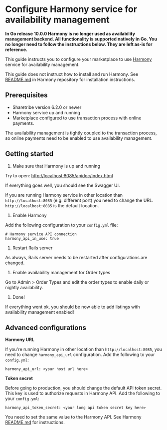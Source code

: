 # Configure Harmony service for availability management

**In Go release 10.0.0 Harmony is no longer used as availability management
backend. All functionality is supported natively in Go. You no longer need to
follow the instructions below. They are left as-is for reference.**

This guide instructs you to configure your marketplace to use [Harmony](https://www.github.com/sharetribe/harmony) service for availability management.

This guide does not instruct how to install and run Harmony. See [README.md](https://github.com/sharetribe/harmony/blob/master/README.md) in Harmony repository for installation instructions.

## Prerequisites

* Sharetribe version 6.2.0 or newer
* Harmony service up and running
* Marketplace configured to use transaction process with online payments.

The availability management is tightly coupled to the transaction process, so online payments need to be enabled to use availability management.

## Getting started

1. Make sure that Harmony is up and running

  Try to open: [http://localhost:8085/apidoc/index.html](http://localhost:8085/apidoc/index.html)

  If everything goes well, you should see the Swagger UI.

  If you are running Harmony service in other location than `http://localhost:8085` (e.g. different port) you need to change the URL. `http://localhost:8085` is the default location.

1. Enable Harmony

  Add the following configuration to your `config.yml` file:

  ```
  # Harmony service API connection
  harmony_api_in_use: true
  ```

1. Restart Rails server

  As always, Rails server needs to be restarted after configurations are changed.

1. Enable availability management for Order types

  Go to Admin > Order Types and edit the order types to enable daily or nightly availability.

1. Done!

  If everything went ok, you should be now able to add listings with availability management enabled!

## Advanced configurations

**Harmony URL**

If you're running Harmony in other location than `http://localhost:8085`, you need to change `harmony_api_url` configuration. Add the following to your `config.yml`:

```
harmony_api_url: <your host url here>
```

**Token secret**

Before going to production, you should change the default API token secret. This key is used to authorize requests in Harmony API. Add the following to your `config.yml`:

```
harmony_api_token_secret: <your long api token secret key here>
```

You need to set the same value to the Harmony API. See Harmony [README.md](https://www.github.com/sharetribe/harmony/blob/master/README.md) for instructions.
